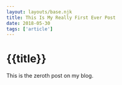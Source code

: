 ```yaml
---
layout: layouts/base.njk 
title: This Is My Really First Ever Post
date: 2018-05-30
tags: ['article']
---
```


<h1 class="as-h3">{{title}}</h2>
This is the zeroth post on my blog.
